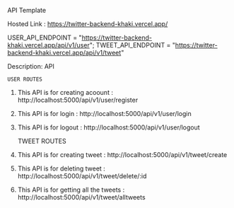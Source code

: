 API Template

Hosted Link : https://twitter-backend-khaki.vercel.app/

USER_API_ENDPOINT = "https://twitter-backend-khaki.vercel.app/api/v1/user";
TWEET_API_ENDPOINT = "https://twitter-backend-khaki.vercel.app/api/v1/tweet"

Description: API

    USER ROUTES
    
1. This API is for creating acoount : http://localhost:5000/api/v1/user/register
2. This API is for login : http://localhost:5000/api/v1/user/login
3. This API is for logout : http://localhost:5000/api/v1/user/logout

   TWEET ROUTES
   
1. This API is for creating tweet : http://localhost:5000/api/v1/tweet/create
2. This API is for deleting tweet : http://localhost:5000/api/v1/tweet/delete/:id
3. This API is for getting all the tweets : http://localhost:5000/api/v1/tweet/alltweets
